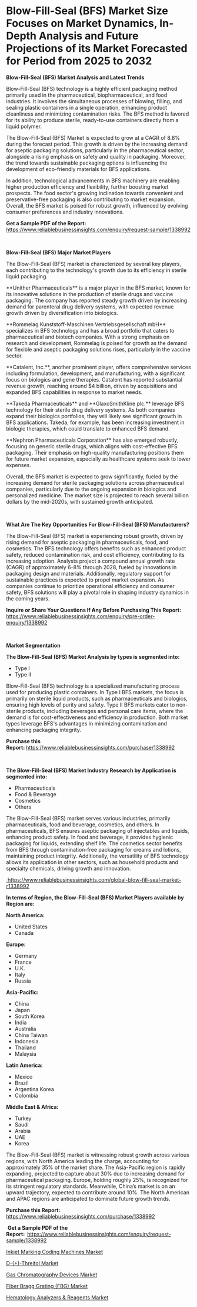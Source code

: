 <p><h1>Blow-Fill-Seal (BFS) Market Size Focuses on Market Dynamics, In-Depth Analysis and Future Projections of its Market Forecasted for Period from 2025 to 2032</h1></p><p><strong>Blow-Fill-Seal (BFS) Market Analysis and Latest Trends</strong></p>
<p><p>Blow-Fill-Seal (BFS) technology is a highly efficient packaging method primarily used in the pharmaceutical, biopharmaceutical, and food industries. It involves the simultaneous processes of blowing, filling, and sealing plastic containers in a single operation, enhancing product cleanliness and minimizing contamination risks. The BFS method is favored for its ability to produce sterile, ready-to-use containers directly from a liquid polymer.</p><p>The Blow-Fill-Seal (BFS) Market is expected to grow at a CAGR of 8.8% during the forecast period. This growth is driven by the increasing demand for aseptic packaging solutions, particularly in the pharmaceutical sector, alongside a rising emphasis on safety and quality in packaging. Moreover, the trend towards sustainable packaging options is influencing the development of eco-friendly materials for BFS applications. </p><p>In addition, technological advancements in BFS machinery are enabling higher production efficiency and flexibility, further boosting market prospects. The food sector's growing inclination towards convenient and preservative-free packaging is also contributing to market expansion. Overall, the BFS market is poised for robust growth, influenced by evolving consumer preferences and industry innovations.</p></p>
<p><strong>Get a Sample PDF of the Report:&nbsp;</strong> <a href="https://www.reliablebusinessinsights.com/enquiry/request-sample/1338992?utm_campaign=1873&utm_medium=2&utm_source=Github&utm_content=ia&utm_term=08012025&utm_id=blow-fill-seal-bfs">https://www.reliablebusinessinsights.com/enquiry/request-sample/1338992</a></p>
<p>&nbsp;</p>
<p><strong>Blow-Fill-Seal (BFS) Major Market Players</strong></p>
<p><p>The Blow-Fill-Seal (BFS) market is characterized by several key players, each contributing to the technology's growth due to its efficiency in sterile liquid packaging. </p><p>**Unither Pharmaceuticals** is a major player in the BFS market, known for its innovative solutions in the production of sterile drugs and vaccine packaging. The company has reported steady growth driven by increasing demand for parenteral drug delivery systems, with expected revenue growth driven by diversification into biologics.</p><p>**Rommelag Kunststoff-Maschinen Vertriebsgesellschaft mbH** specializes in BFS technology and has a broad portfolio that caters to pharmaceutical and biotech companies. With a strong emphasis on research and development, Rommelag is poised for growth as the demand for flexible and aseptic packaging solutions rises, particularly in the vaccine sector.</p><p>**Catalent, Inc.**, another prominent player, offers comprehensive services including formulation, development, and manufacturing, with a significant focus on biologics and gene therapies. Catalent has reported substantial revenue growth, reaching around $4 billion, driven by acquisitions and expanded BFS capabilities in response to market needs.</p><p>**Takeda Pharmaceuticals** and **GlaxoSmithKline plc.** leverage BFS technology for their sterile drug delivery systems. As both companies expand their biologics portfolios, they will likely see significant growth in BFS applications. Takeda, for example, has been increasing investment in biologic therapies, which could translate to enhanced BFS demand.</p><p>**Nephron Pharmaceuticals Corporation** has also emerged robustly, focusing on generic sterile drugs, which aligns with cost-effective BFS packaging. Their emphasis on high-quality manufacturing positions them for future market expansion, especially as healthcare systems seek to lower expenses.</p><p>Overall, the BFS market is expected to grow significantly, fueled by the increasing demand for sterile packaging solutions across pharmaceutical companies, particularly due to the ongoing expansion in biologics and personalized medicine. The market size is projected to reach several billion dollars by the mid-2020s, with sustained growth anticipated.</p></p>
<p>&nbsp;</p>
<p><strong>What Are The Key Opportunities For Blow-Fill-Seal (BFS) Manufacturers?</strong></p>
<p><p>The Blow-Fill-Seal (BFS) market is experiencing robust growth, driven by rising demand for aseptic packaging in pharmaceuticals, food, and cosmetics. The BFS technology offers benefits such as enhanced product safety, reduced contamination risk, and cost efficiency, contributing to its increasing adoption. Analysts project a compound annual growth rate (CAGR) of approximately 6-8% through 2028, fueled by innovations in packaging design and materials. Additionally, regulatory support for sustainable practices is expected to propel market expansion. As companies continue to prioritize operational efficiency and consumer safety, BFS solutions will play a pivotal role in shaping industry dynamics in the coming years.</p></p>
<p><strong>Inquire or Share Your Questions If Any Before Purchasing This Report:</strong> <a href="https://www.reliablebusinessinsights.com/enquiry/pre-order-enquiry/1338992?utm_campaign=1873&utm_medium=2&utm_source=Github&utm_content=ia&utm_term=08012025&utm_id=blow-fill-seal-bfs">https://www.reliablebusinessinsights.com/enquiry/pre-order-enquiry/1338992</a></p>
<p>&nbsp;</p>
<p><strong>Market Segmentation</strong></p>
<p><strong>The Blow-Fill-Seal (BFS) Market Analysis by types is segmented into:</strong></p>
<p><ul><li>Type I</li><li>Type II</li></ul></p>
<p><p>Blow-Fill-Seal (BFS) technology is a specialized manufacturing process used for producing plastic containers. In Type I BFS markets, the focus is primarily on sterile liquid products, such as pharmaceuticals and biologics, ensuring high levels of purity and safety. Type II BFS markets cater to non-sterile products, including beverages and personal care items, where the demand is for cost-effectiveness and efficiency in production. Both market types leverage BFS's advantages in minimizing contamination and enhancing packaging integrity.</p></p>
<p><strong>Purchase this Report:&nbsp;</strong><a href="https://www.reliablebusinessinsights.com/purchase/1338992?utm_campaign=1873&utm_medium=2&utm_source=Github&utm_content=ia&utm_term=08012025&utm_id=blow-fill-seal-bfs">https://www.reliablebusinessinsights.com/purchase/1338992</a></p>
<p>&nbsp;</p>
<p><strong>The Blow-Fill-Seal (BFS) Market Industry Research by Application is segmented into:</strong></p>
<p><ul><li>Pharmaceuticals</li><li>Food & Beverage</li><li>Cosmetics</li><li>Others</li></ul></p>
<p><p>The Blow-Fill-Seal (BFS) market serves various industries, primarily pharmaceuticals, food and beverage, cosmetics, and others. In pharmaceuticals, BFS ensures aseptic packaging of injectables and liquids, enhancing product safety. In food and beverage, it provides hygienic packaging for liquids, extending shelf life. The cosmetics sector benefits from BFS through contamination-free packaging for creams and lotions, maintaining product integrity. Additionally, the versatility of BFS technology allows its application in other sectors, such as household products and specialty chemicals, driving growth and innovation.</p></p>
<p><a href="https://www.reliablebusinessinsights.com/global-blow-fill-seal-market-r1338992?utm_campaign=1873&utm_medium=2&utm_source=Github&utm_content=ia&utm_term=08012025&utm_id=blow-fill-seal-bfs">&nbsp;https://www.reliablebusinessinsights.com/global-blow-fill-seal-market-r1338992</a></p>
<p><strong>In terms of Region, the Blow-Fill-Seal (BFS) Market Players available by Region are:</strong></p>
<p>
    <p> <strong> North America: </strong>
        <ul>
            <li>United States</li>
            <li>Canada</li>
        </ul>
        </p> 
    <p> <strong> Europe: </strong>
        <ul>
            <li>Germany</li>
            <li>France</li>
            <li>U.K.</li>
            <li>Italy</li>
            <li>Russia</li>
        </ul>
        </p> 
    <p> <strong> Asia-Pacific: </strong>
        <ul>
            <li>China</li>
            <li>Japan</li>
            <li>South Korea</li>
            <li>India</li>
            <li>Australia</li>
            <li>China Taiwan</li>
            <li>Indonesia</li>
            <li>Thailand</li>
            <li>Malaysia</li>
        </ul>
        </p> 
    <p> <strong> Latin America: </strong>
        <ul>
            <li>Mexico</li>
            <li>Brazil</li>
            <li>Argentina Korea</li>
            <li>Colombia</li>
        </ul>
        </p> 
    <p> <strong> Middle East & Africa: </strong>
        <ul>
            <li>Turkey</li>
            <li>Saudi</li>
            <li>Arabia</li>
            <li>UAE</li>
            <li>Korea</li>
        </ul>
    </p>
    </p>
<p><p>The Blow-Fill-Seal (BFS) market is witnessing robust growth across various regions, with North America leading the charge, accounting for approximately 35% of the market share. The Asia-Pacific region is rapidly expanding, projected to capture about 30% due to increasing demand for pharmaceutical packaging. Europe, holding roughly 25%, is recognized for its stringent regulatory standards. Meanwhile, China’s market is on an upward trajectory, expected to contribute around 10%. The North American and APAC regions are anticipated to dominate future growth trends.</p></p>
<p><strong>Purchase this Report: </strong><a href="https://www.reliablebusinessinsights.com/purchase/1338992?utm_campaign=1873&utm_medium=2&utm_source=Github&utm_content=ia&utm_term=08012025&utm_id=blow-fill-seal-bfs">https://www.reliablebusinessinsights.com/purchase/1338992</a></p>
<p>&nbsp;<strong>Get a Sample PDF of the Report:&nbsp;&nbsp;</strong><a href="https://www.reliablebusinessinsights.com/enquiry/request-sample/1338992?utm_campaign=1873&utm_medium=2&utm_source=Github&utm_content=ia&utm_term=08012025&utm_id=blow-fill-seal-bfs">https://www.reliablebusinessinsights.com/enquiry/request-sample/1338992</a></p>
<p><strong></strong></p>
<p><p><a href="https://www.linkedin.com/pulse/market-challenges-sales-volume-forecast-research-inkjet-marking-coding-dgebe?utm_campaign=1873&utm_medium=2&utm_source=Github&utm_content=ia&utm_term=08012025&utm_id=blow-fill-seal-bfs">Inkjet Marking Coding Machines Market</a></p><p><a href="https://www.linkedin.com/pulse/acomprehensive-analysis-d-threitol-market-covering-size-segmentation-bgs3e?utm_campaign=1873&utm_medium=2&utm_source=Github&utm_content=ia&utm_term=08012025&utm_id=blow-fill-seal-bfs">D-(+)-Threitol Market</a></p><p><a href="https://github.com/stillsfloria19981/Market-Research-Report-List-1/blob/main/gas-chromatography-devices-market.md?utm_campaign=1873&utm_medium=2&utm_source=Github&utm_content=ia&utm_term=08012025&utm_id=blow-fill-seal-bfs">Gas Chromatography Devices Market</a></p><p><a href="https://www.linkedin.com/pulse/global-fiber-bragg-grating-fbg-market-opportunities-forecast-period-from-eg7ye?utm_campaign=1873&utm_medium=2&utm_source=Github&utm_content=ia&utm_term=08012025&utm_id=blow-fill-seal-bfs">Fiber Bragg Grating (FBG) Market</a></p><p><a href="https://github.com/triattwood9919/Market-Research-Report-List-1/blob/main/hematology-analyzers-reagents-market.md?utm_campaign=1873&utm_medium=2&utm_source=Github&utm_content=ia&utm_term=08012025&utm_id=blow-fill-seal-bfs">Hematology Analyzers & Reagents Market</a></p></p>